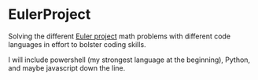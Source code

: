 # EulerProject

Solving the different [Euler project](https://projecteuler.net/) math problems with different code languages in effort to bolster coding skills.

I will include powershell (my strongest language at the beginning), Python, and maybe javascript down the line.
